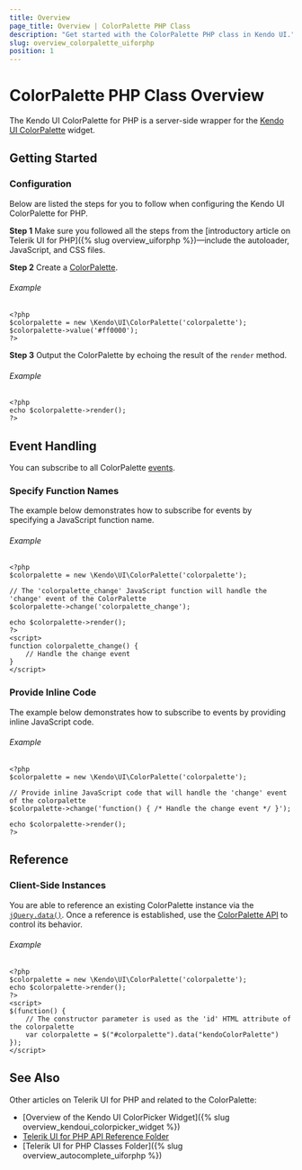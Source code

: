 ```yaml
---
title: Overview
page_title: Overview | ColorPalette PHP Class
description: "Get started with the ColorPalette PHP class in Kendo UI."
slug: overview_colorpalette_uiforphp
position: 1
---
```


# ColorPalette PHP Class Overview

The Kendo UI ColorPalette for PHP is a server-side wrapper for the [Kendo UI ColorPalette](/api/javascript/ui/colorpalette) widget.

## Getting Started

### Configuration

Below are listed the steps for you to follow when configuring the Kendo UI ColorPalette for PHP.

**Step 1** Make sure you followed all the steps from the [introductory article on Telerik UI for PHP]({% slug overview_uiforphp %})&mdash;include the autoloader, JavaScript, and CSS files.

**Step 2** Create a [ColorPalette](/api/php/Kendo/UI/ColorPalette).

###### Example

    <?php
    $colorpalette = new \Kendo\UI\ColorPalette('colorpalette');
    $colorpalette->value('#ff0000');
    ?>

**Step 3** Output the ColorPalette by echoing the result of the `render` method.

###### Example

    <?php
    echo $colorpalette->render();
    ?>

## Event Handling

You can subscribe to all ColorPalette [events](/api/web/colorpalette#events).

### Specify Function Names

The example below demonstrates how to subscribe for events by specifying a JavaScript function name.

###### Example

    <?php
    $colorpalette = new \Kendo\UI\ColorPalette('colorpalette');

    // The 'colorpalette_change' JavaScript function will handle the 'change' event of the ColorPalette
    $colorpalette->change('colorpalette_change');

    echo $colorpalette->render();
    ?>
    <script>
    function colorpalette_change() {
        // Handle the change event
    }
    </script>

### Provide Inline Code

The example below demonstrates how to subscribe to events by providing inline JavaScript code.

###### Example

    <?php
    $colorpalette = new \Kendo\UI\ColorPalette('colorpalette');

    // Provide inline JavaScript code that will handle the 'change' event of the colorpalette
    $colorpalette->change('function() { /* Handle the change event */ }');

    echo $colorpalette->render();
    ?>

<!--*-->
## Reference

### Client-Side Instances

You are able to reference an existing ColorPalette instance via the [`jQuery.data()`](http://api.jquery.com/jQuery.data/). Once a reference is established, use the [ColorPalette API](/api/javascript/ui/colorpalette#methods) to control its behavior.

###### Example

    <?php
    $colorpalette = new \Kendo\UI\ColorPalette('colorpalette');
    echo $colorpalette->render();
    ?>
    <script>
    $(function() {
        // The constructor parameter is used as the 'id' HTML attribute of the colorpalette
        var colorpalette = $("#colorpalette").data("kendoColorPalette")
    });
    </script>

## See Also

Other articles on Telerik UI for PHP and related to the ColorPalette:

* [Overview of the Kendo UI ColorPicker Widget]({% slug overview_kendoui_colorpicker_widget %})
* [Telerik UI for PHP API Reference Folder](/api/php/Kendo/UI/AutoComplete)
* [Telerik UI for PHP Classes Folder]({% slug overview_autocomplete_uiforphp %})
